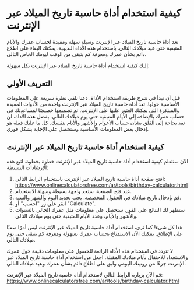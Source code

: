 كيفية استخدام أداة حاسبة تاريخ الميلاد عبر الإنترنت
===================================================

تعد أداة حاسبة تاريخ الميلاد عبر الإنترنت وسيلة سهلة ومفيدة لحساب عمرك والأيام المتبقية حتى عيد ميلادك التالي. باستخدام هذه الأداة البديهية، يمكنك البقاء على اطلاع دائم بشأن عمرك ومعرفة كم يتبقى من الوقت ليومك الخاص التالي.

إليك كيفية استخدام أداة حاسبة تاريخ الميلاد عبر الإنترنت بكل سهولة:

التعريف الأولي
--------------

قبل أن نبدأ في شرح طريقة استخدام الأداة، دعنا نلقي نظرة سريعة على المعلومات الأساسية حولها. تعد أداة حاسبة تاريخ الميلاد عبر الإنترنت واحدة من الأدوات المفيدة والمبتكرة التي يمكنك العثور عليها على الإنترنت. تم تصميمها خصيصًا لمساعدتك في حساب عمرك بالإضافة إلى الأيام المتبقية حتى يوم ميلادك التالي. بفضل هذه الأداة، لن تعد بحاجة إلى القلق بشأن حساب الأعوام والأشهر والأيام بنفسك. كل ما عليك فعله هو إدخال بعض المعلومات الأساسية وستحصل على الإجابة بشكل فوري.

كيفية استخدام أداة حاسبة تاريخ الميلاد عبر الإنترنت
---------------------------------------------------

الآن سنتعلم كيفية استخدام أداة حاسبة تاريخ الميلاد عبر الإنترنت خطوة بخطوة. اتبع هذه الإرشادات البسيطة:

1. افتح صفحة أداة حاسبة تاريخ الميلاد عبر الإنترنت باستخدام الرابط التالي: <https://www.onlinecalculatorsfree.com/ar/tools/birthday-calculator.html>
2. عند فتح الصفحة، ستجد واجهة بسيطة وسهلة الاستخدام.
3. قم بإدخال تاريخ ميلادك في الحقول المخصصة. يجب تحديد اليوم والشهر والسنة.
4. انقر على زر "احسب" أو "Calculate".
5. ستظهر لك النتائج على الفور. ستحصل على معلومات مثل عمرك الحالي بالسنوات والأشهر والأيام، وعدد الأيام المتبقية حتى يوم ميلادك التالي.

هذا كل شيء! كما ترى، استخدام أداة حاسبة تاريخ الميلاد عبر الإنترنت ليس أمرًا صعبًا على الإطلاق. يمكنك الآن الاستمتاع بحساب عمرك بسهولة ومعرفة كم يتبقى حتى يوم ميلادك التالي.

لا تتردد في استخدام هذه الأداة الرائعة للحصول على معلومات دقيقة حول عمرك والاستعداد للاحتفال بأيام ميلادك المقبلة. اجعل من استخدام أداة حاسبة تاريخ الميلاد عبر الإنترنت جزءًا من روتينك اليومي وابق على اطلاع دائم بشأن عمرك وعيد ميلادك التالي.

قم الآن بزيارة الرابط التالي لاستخدام أداة حاسبة تاريخ الميلاد عبر الإنترنت: <https://www.onlinecalculatorsfree.com/ar/tools/birthday-calculator.html>